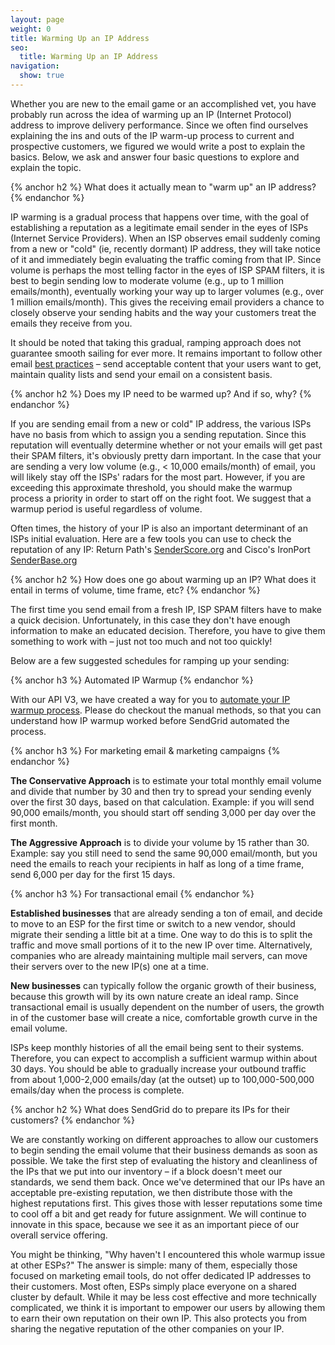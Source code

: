 ```yaml
---
layout: page
weight: 0
title: Warming Up an IP Address
seo:
  title: Warming Up an IP Address
navigation:
  show: true
---
```


Whether you are new to the email game or an accomplished vet, you have probably run across the idea of warming up an IP (Internet Protocol) address to improve delivery performance. Since we often find ourselves explaining the ins and outs of the IP warm-up process to current and prospective customers, we figured we would write a post to explain the basics. Below, we ask and answer four basic questions to explore and explain the topic.

{% anchor h2 %}
What does it actually mean to "warm up" an IP address? 
{% endanchor %}

IP warming is a gradual process that happens over time, with the goal of establishing a reputation as a legitimate email sender in the eyes of ISPs (Internet Service Providers). When an ISP observes email suddenly coming from a new or "cold" (ie, recently dormant) IP address, they will take notice of it and immediately begin evaluating the traffic coming from that IP. Since volume is perhaps the most telling factor in the eyes of ISP SPAM filters, it is best to begin sending low to moderate volume (e.g., up to 1 million emails/month), eventually working your way up to larger volumes (e.g., over 1 million emails/month). This gives the receiving email providers a chance to closely observe your sending habits and the way your customers treat the emails they receive from you.

It should be noted that taking this gradual, ramping approach does not guarantee smooth sailing for ever more. It remains important to follow other email [best practices](https://sendgrid.com/blog/10-tips-to-keep-email-out-of-the-spam-folder) – send acceptable content that your users want to get, maintain quality lists and send your email on a consistent basis.

{% anchor h2 %}
Does my IP need to be warmed up? And if so, why? 
{% endanchor %}

If you are sending email from a new or cold" IP address, the various ISPs have no basis from which to assign you a sending reputation. Since this reputation will eventually determine whether or not your emails will get past their SPAM filters, it's obviously pretty darn important. In the case that your are sending a very low volume (e.g., \< 10,000 emails/month) of email, you will likely stay off the ISPs' radars for the most part. However, if you are exceeding this approximate threshold, you should make the warmup process a priority in order to start off on the right foot. We suggest that a warmup period is useful regardless of volume.

Often times, the history of your IP is also an important determinant of an ISPs initial evaluation. Here are a few tools you can use to check the reputation of any IP: Return Path's [SenderScore.org](https://senderscore.org) and Cisco's IronPort [SenderBase.org](http://www.senderbase.org)

{% anchor h2 %}
How does one go about warming up an IP? What does it entail in terms of volume, time frame, etc? 
{% endanchor %}

The first time you send email from a fresh IP, ISP SPAM filters have to make a quick decision. Unfortunately, in this case they don't have enough information to make an educated decision. Therefore, you have to give them something to work with – just not too much and not too quickly!

Below are a few suggested schedules for ramping up your sending:

{% anchor h3 %}
Automated IP Warmup
{% endanchor %}

With our API V3, we have created a way for you to [automate your IP warmup process]({{root_url}}/API_Reference/Web_API_v3/IP_Management/ip_warmup.html). Please do checkout the manual methods, so that you can understand how IP warmup worked before SendGrid automated the process.

{% anchor h3 %}
For marketing email & marketing campaigns 
{% endanchor %}

**The Conservative Approach** is to estimate your total monthly email volume and divide that number by 30 and then try to spread your sending evenly over the first 30 days, based on that calculation. Example: if you will send 90,000 emails/month, you should start off sending 3,000 per day over the first month.

**The Aggressive Approach** is to divide your volume by 15 rather than 30. Example: say you still need to send the same 90,000 email/month, but you need the emails to reach your recipients in half as long of a time frame, send 6,000 per day for the first 15 days.

{% anchor h3 %}
For transactional email 
{% endanchor %}

**Established businesses** that are already sending a ton of email, and decide to move to an ESP for the first time or switch to a new vendor, should migrate their sending a little bit at a time. One way to do this is to split the traffic and move small portions of it to the new IP over time. Alternatively, companies who are already maintaining multiple mail servers, can move their servers over to the new IP(s) one at a time.

**New businesses** can typically follow the organic growth of their business, because this growth will by its own nature create an ideal ramp. Since transactional email is usually dependent on the number of users, the growth in of the customer base will create a nice, comfortable growth curve in the email volume.

ISPs keep monthly histories of all the email being sent to their systems. Therefore, you can expect to accomplish a sufficient warmup within about 30 days. You should be able to gradually increase your outbound traffic from about 1,000-2,000 emails/day (at the outset) up to 100,000-500,000 emails/day when the process is complete.

{% anchor h2 %}
What does SendGrid do to prepare its IPs for their customers?
{% endanchor %}

We are constantly working on different approaches to allow our customers to begin sending the email volume that their business demands as soon as possible. We take the first step of evaluating the history and cleanliness of the IPs that we put into our inventory – if a block doesn't meet our standards, we send them back. Once we've determined that our IPs have an acceptable pre-existing reputation, we then distribute those with the highest reputations first. This gives those with lesser reputations some time to cool off a bit and get ready for future assignment. We will continue to innovate in this space, because we see it as an important piece of our overall service offering.

You might be thinking, "Why haven't I encountered this whole warmup issue at other ESPs?" The answer is simple: many of them, especially those focused on marketing email tools, do not offer dedicated IP addresses to their customers. Most often, ESPs simply place everyone on a shared cluster by default. While it may be less cost effective and more technically complicated, we think it is important to empower our users by allowing them to earn their own reputation on their own IP. This also protects you from sharing the negative reputation of the other companies on your IP.
